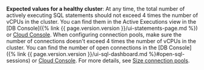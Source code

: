 **Expected values for a healthy cluster**: At any time, the total number of actively executing SQL statements should not exceed 4 times the number of vCPUs in the cluster. You can find them in the Active Executions view in the [DB Console]({% link {{ page.version.version }}/ui-statements-page.md %}) or [Cloud Console](https://www.cockroachlabs.com/docs/cockroachcloud/statements-page). When configuring connection pools, make sure the number of connections doesn't exceed 4 times the number of vCPUs in the cluster. You can find the number of open connections in the [DB Console]({% link {{ page.version.version }}/ui-sql-dashboard.md %}#open-sql-sessions) or [Cloud Console](../cockroachcloud/metrics-page.html#sql-open-sessions). For more details, see [Size connection pools](connection-pooling.html#sizing-connection-pools).